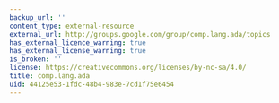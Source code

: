 ```yaml
---
backup_url: ''
content_type: external-resource
external_url: http://groups.google.com/group/comp.lang.ada/topics
has_external_licence_warning: true
has_external_license_warning: true
is_broken: ''
license: https://creativecommons.org/licenses/by-nc-sa/4.0/
title: comp.lang.ada
uid: 44125e53-1fdc-48b4-983e-7cd1f75e6454
---
```

